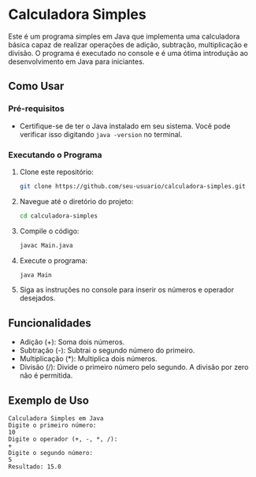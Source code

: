 # Calculadora Simples

Este é um programa simples em Java que implementa uma calculadora básica capaz de realizar operações de adição, subtração, multiplicação e divisão. O programa é executado no console e é uma ótima introdução ao desenvolvimento em Java para iniciantes.

## Como Usar

### Pré-requisitos
- Certifique-se de ter o Java instalado em seu sistema. Você pode verificar isso digitando `java -version` no terminal.

### Executando o Programa
1. Clone este repositório:
   ```sh
   git clone https://github.com/seu-usuario/calculadora-simples.git
   ```
2. Navegue até o diretório do projeto:
   ```sh
   cd calculadora-simples
   ```
3. Compile o código:
   ```sh
   javac Main.java
   ```
4. Execute o programa:
   ```sh
   java Main
   ```
5. Siga as instruções no console para inserir os números e operador desejados.

## Funcionalidades

- Adição (+): Soma dois números.
- Subtração (-): Subtrai o segundo número do primeiro.
- Multiplicação (*): Multiplica dois números.
- Divisão (/): Divide o primeiro número pelo segundo. A divisão por zero não é permitida.

## Exemplo de Uso
```
Calculadora Simples em Java
Digite o primeiro número:
10
Digite o operador (+, -, *, /):
+
Digite o segundo número:
5
Resultado: 15.0
```
